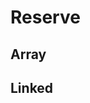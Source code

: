 # Reserve

## <span id="array_reverse">Array</span>


## <span id="linked_list_reverse">Linked</span>
